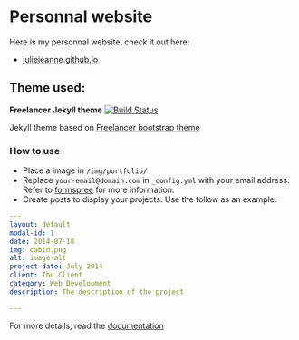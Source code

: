 # Personnal website

Here is my personnal website, check it out here:
 
  - [juliejeanne.github.io](https://juliejeanne.github.io/)

## Theme used:

**Freelancer Jekyll theme** [![Build Status](https://api.travis-ci.org/jeromelachaud/freelancer-theme.svg?branch=master)](https://travis-ci.org/jeromelachaud/freelancer-theme/) 

Jekyll theme based on [Freelancer bootstrap theme ](http://startbootstrap.com/template-overviews/freelancer/)

### How to use
 - Place a image in `/img/portfolio/`
 - Replace `your-email@domain.com` in `_config.yml` with your email address. Refer to [formspree](http://formspree.io/) for more information.
 - Create posts to display your projects. Use the follow as an example:
```yaml
---
layout: default
modal-id: 1
date: 2014-07-18
img: cabin.png
alt: image-alt
project-date: July 2014
client: The Client
category: Web Development
description: The description of the project

---
```
For more details, read the [documentation](http://jekyllrb.com/)
